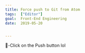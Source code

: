 ```yaml
---
title: Force push to Git from Atom
tags:  ["Editor"]
goal:  Front-End Engineering
date:  2019-05-20


---
```

-Click on the Push button lol

